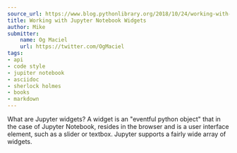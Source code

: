 ```yaml
---
source_url: https://www.blog.pythonlibrary.org/2018/10/24/working-with-jupyter-notebook-widgets/
title: Working with Jupyter Notebook Widgets
author: Mike
submitter:
    name: Og Maciel
    url: https://twitter.com/OgMaciel
tags:
- api
- code style
- jupiter notebook
- asciidoc
- sherlock holmes
- books
- markdown
---
```


What are Jupyter widgets? A widget is an "eventful python object" that in the case of Jupyter Notebook, resides in the browser and is a user interface element, such as a slider or textbox. Jupyter supports a fairly wide array of widgets.
